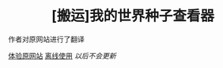 <h1 style="text-align: center;">[搬运]我的世界种子查看器</h1>
<div>
    <p>作者对原网站进行了翻译</p>
    <a href="https://www.chunkbase.com/apps/seed-map" target="_blank">体验原网站</a>
    <a href="https://codeload.github.com/LLingeng/llingeng.github.io/zip/refs/heads/main">离线使用</a>
    <i>以后不会更新</i>
</div>
